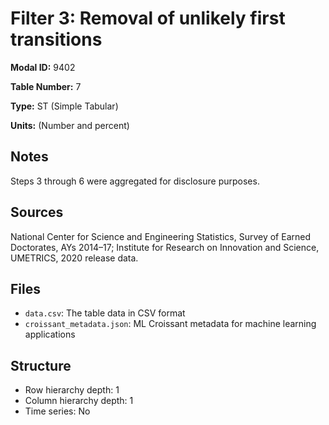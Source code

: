 # Filter 3: Removal of unlikely first transitions

**Modal ID:** 9402

**Table Number:** 7

**Type:** ST (Simple Tabular)

**Units:** (Number and percent)

## Notes

Steps 3 through 6 were aggregated for disclosure purposes.

## Sources

National Center for Science and Engineering Statistics, Survey of Earned Doctorates, AYs 2014–17; Institute for Research on Innovation and Science, UMETRICS, 2020 release data.

## Files

- `data.csv`: The table data in CSV format
- `croissant_metadata.json`: ML Croissant metadata for machine learning applications

## Structure

- Row hierarchy depth: 1
- Column hierarchy depth: 1
- Time series: No
